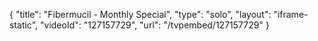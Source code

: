 {
    "title": "Fibermucil - Monthly Special",
    "type": "solo",
    "layout": "iframe-static",
    "videoId": "127157729",
    "url": "\/tvpembed\/127157729"
}